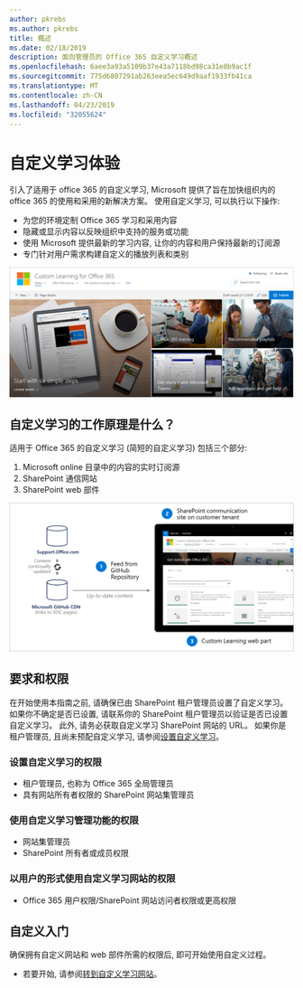 ```yaml
---
author: pkrebs
ms.author: pkrebs
title: 概述
ms.date: 02/18/2019
description: 面向管理员的 Office 365 自定义学习概述
ms.openlocfilehash: 6aee3a93a5109b37e43a7118bd98ca31e8b9ac1f
ms.sourcegitcommit: 775d6807291ab263eea5ec649d9aaf1933fb41ca
ms.translationtype: MT
ms.contentlocale: zh-CN
ms.lasthandoff: 04/23/2019
ms.locfileid: "32055624"
---
```

# <a name="customize-the-learning-experience"></a>自定义学习体验

引入了适用于 office 365 的自定义学习, Microsoft 提供了旨在加快组织内的 office 365 的使用和采用的新解决方案。 使用自定义学习, 可以执行以下操作:
- 为您的环境定制 Office 365 学习和采用内容 
- 隐藏或显示内容以反映组织中支持的服务或功能 
- 使用 Microsoft 提供最新的学习内容, 让你的内容和用户保持最新的订阅源 
- 专门针对用户需求构建自定义的播放列表和类别

![cg-introducing](media/cg-introducing.png)

## <a name="how-does-custom-learning-work"></a>自定义学习的工作原理是什么？

适用于 Office 365 的自定义学习 (简短的自定义学习) 包括三个部分: 
1. Microsoft online 目录中的内容的实时订阅源
2. SharePoint 通信网站
3. SharePoint web 部件 

![cg-howitworks](media/cg-howitworks.png)

## <a name="requirements-and-permissions"></a>要求和权限

在开始使用本指南之前, 请确保已由 SharePoint 租户管理员设置了自定义学习。 如果你不确定是否已设置, 请联系你的 SharePoint 租户管理员以验证是否已设置自定义学习。 此外, 请务必获取自定义学习 SharePoint 网站的 URL。 如果你是租户管理员, 且尚未预配自定义学习, 请参阅[设置自定义学习](custom_provision.md)。 

### <a name="permissions-to-provision-custom-learning"></a>设置自定义学习的权限

- 租户管理员, 也称为 Office 365 全局管理员
- 具有网站所有者权限的 SharePoint 网站集管理员

### <a name="permissions-to-use-custom-learning-administration-features"></a>使用自定义学习管理功能的权限

- 网站集管理员
- SharePoint 所有者或成员权限

### <a name="permissions-to-use-the-custom-learning-site-as-a-user"></a>以用户的形式使用自定义学习网站的权限

- Office 365 用户权限/SharePoint 网站访问者权限或更高权限

## <a name="get-started-with-customization"></a>自定义入门
确保拥有自定义网站和 web 部件所需的权限后, 即可开始使用自定义过程。 

- 若要开始, 请参阅[转到自定义学习网站](custom_goto.md)。